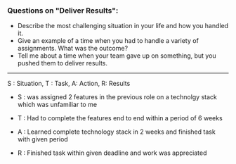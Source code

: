 ### Questions on "Deliver Results":

-   Describe the most challenging situation in your life and how you handled it.
-   Give an example of a time when you had to handle a variety of assignments. What was the outcome?
-   Tell me about a time when your team gave up on something, but you pushed them to deliver results.

<hr/>

S : Situation, T : Task, A: Action, R: Results

-   S : was assigned 2 features in the previous role on a technolgy stack which was unfamiliar to me
    
-   T : Had to complete the features end to end within a period of 6 weeks
    
-   A :  Learned complete technology stack in 2 weeks and finished task with given period
    
-   R : Finished task within given deadline and work was appreciated
    

